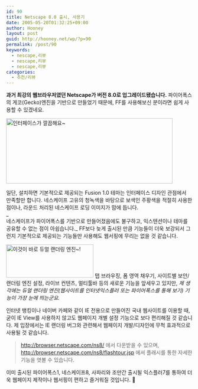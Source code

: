 ```yaml
---
id: 90
title: Netscape 8.0 출시, 사용기
date: 2005-05-20T01:32:25+09:00
author: Hooney
layout: post
guid: http://hooney.net/wp/?p=90
permalink: /post/90
keywords:
  - nescape,리뷰
  - nescape,리뷰
  - nescape,리뷰
categories:
  - 추천/리뷰
---
```

**과거 최강의 웹브라우저였던 Netscape가 버전 8.0로 업그레이드됐습니다.** 파이어폭스의 게코(Gecko)엔진을 기반으로 만들었기 때문에, FF를 사용해보신 분이라면 쉽게 사용할 수 있겠네요.

<img src="/files/img/2005-05/netscape8-0.gif" width="450" height="177" alt="인터페이스가 깔끔해요~" /> 

일단, 설치하면 기본적으로 제공되는 Fusion 1.0 테마는 인터페이스 디자인 관점에서 만족할만 합니다. 네스케이프 고유의 청녹색을 바탕으로 보색인 주황색을 적절히 사용한 점이나, 라운드 처리된 네스케이프 로딩 이미지가 맘에 듭니다.  
_  
네스케이프가 파이어폭스를 기반으로 만들어졌음에도 불구하고, 익스텐션이나 테마를 공유할 수 없는 점이 아쉽습니다._ FF보다 늦게 출시된 만큼 기능들이 더욱 보강되서 그런지 기본적으로 제공되는 기능들만 사용해도 웹서핑에 무리는 없을 것 같습니다.

<img class="left" src="/files/img/2005-05/netscape8-2.gif" width="236" height="90" alt="이것이 바로 듀얼 랜더링 엔진~!" /> 탭 브라우징, 폼 영역 채우기, 사이트별 보안/랜더링 엔진 설정, 라이브 컨텐츠, 멀티툴바 등의 새로운 기능을 앞세우고 있지만, _제 생각에는 듀얼 랜더링 엔진(웹사이트를 인터넷익스플러 또는 파이어폭스를 통해 보기) 기능이 가장 눈에 띄는군요._

인터넷 뱅킹이나 네이버 카페와 같이 IE 전용으로 만들어진 국내 웹사이트를 이용할 때, 굳이 IE View를 사용하지 않고도 웹페이지 개별 설정 기능으로 보다 편리해질 것 같습니다. 제 입장에서는 IE 랜더링 버그와 관련해서 웹페이지 개발/디자인에 무척 효과적으로 사용될 것 같습니다.

> http://browser.netscape.com/ns8/ 에서 다운받을 수 있으며, http://browser.netscape.com/ns8/flashtour.jsp 에서 플래시를 통한 자세한 기능을 엿볼 수 있습니다.

이미 출시된 파이어폭스1, 네스케이프8, 사파리와 조만간 출시될 익스플러7를 통하여 더욱 웹페이지 제작이나 웹서핑이 편하고 즐거워질 것입니다. 🙂